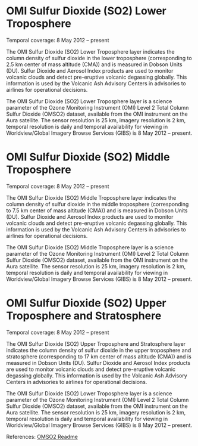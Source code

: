 # OMI Sulfur Dioxide (SO2) Lower Troposphere
Temporal coverage: 8 May 2012 – present

The OMI Sulfur Dioxide (SO2) Lower Troposphere layer indicates the column density of  sulfur dioxide in the lower troposphere (corresponding to 2.5 km center of mass altitude (CMA)) and is measured in Dobson Units (DU). Sulfur Dioxide and Aerosol Index products are used to monitor volcanic clouds and detect pre-eruptive volcanic degassing globally. This information is used by the Volcanic Ash Advisory Centers in advisories to airlines for operational decisions.

The OMI Sulfur Dioxide (SO2) Lower Troposphere layer is a science parameter of the Ozone Monitoring Instrument (OMI) Level 2 Total Column Sulfur Dioxide (OMSO2) dataset, available from the OMI instrument on the Aura satellite. The sensor resolution is 25 km, imagery resolution is 2 km, temporal resolution is daily and temporal availability for viewing in Worldview/Global Imagery Browse Services (GIBS) is 8 May 2012 – present.

# OMI Sulfur Dioxide (SO2) Middle Troposphere
Temporal coverage: 8 May 2012 – present

The OMI Sulfur Dioxide (SO2) Middle Troposphere layer indicates the column density of sulfur dioxide in the middle troposphere (corresponding to 7.5 km center of mass altitude (CMA)) and is measured in Dobson Units (DU). Sulfur Dioxide and Aerosol Index products are used to monitor volcanic clouds and detect pre-eruptive volcanic degassing globally. This information is used by the Volcanic Ash Advisory Centers in advisories to airlines for operational decisions.

The OMI Sulfur Dioxide (SO2) Middle Troposphere layer is a science parameter of the Ozone Monitoring Instrument (OMI) Level 2 Total Column Sulfur Dioxide (OMSO2) dataset, available from the OMI instrument on the Aura satellite. The sensor resolution is 25 km, imagery resolution is 2 km, temporal resolution is daily and temporal availability for viewing in Worldview/Global Imagery Browse Services (GIBS) is 8 May 2012 – present.

# OMI Sulfur Dioxide (SO2) Upper Troposphere and Stratosphere
Temporal coverage: 8 May 2012 – present

The OMI Sulfur Dioxide (SO2) Upper Troposphere and Stratosphere layer indicates the column density of sulfur dioxide in the upper troposphere and stratosphere (corresponding to 17 km center of mass altitude (CMA)) and is measured in Dobson Units (DU). Sulfur Dioxide and Aerosol Index products are used to monitor volcanic clouds and detect pre-eruptive volcanic degassing globally. This information is used by the Volcanic Ash Advisory Centers in advisories to airlines for operational decisions.

The OMI Sulfur Dioxide (SO2) Lower Troposphere layer is a science parameter of the Ozone Monitoring Instrument (OMI) Level 2 Total Column Sulfur Dioxide (OMSO2) dataset, available from the OMI instrument on the Aura satellite. The sensor resolution is 25 km, imagery resolution is 2 km, temporal resolution is daily and temporal availability for viewing in Worldview/Global Imagery Browse Services (GIBS) is 8 May 2012 – present.

References: [OMSO2 Readme](http://so2.gsfc.nasa.gov/Documentation/OMSO2Readme_V120_20140926.htm)
